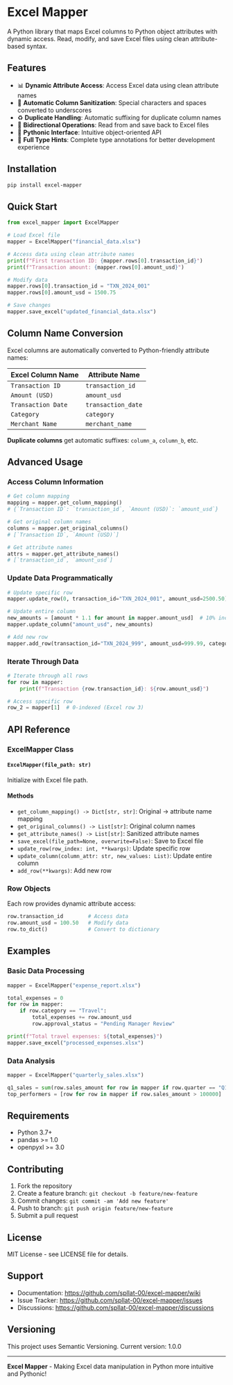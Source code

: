 # Excel Mapper

A Python library that maps Excel columns to Python object attributes with dynamic access. Read, modify, and save Excel files using clean attribute-based syntax.

## Features

- 📊 **Dynamic Attribute Access**: Access Excel data using clean attribute names
- 🔄 **Automatic Column Sanitization**: Special characters and spaces converted to underscores
- ♻️ **Duplicate Handling**: Automatic suffixing for duplicate column names
- 💾 **Bidirectional Operations**: Read from and save back to Excel files
- 🐍 **Pythonic Interface**: Intuitive object-oriented API
- 📝 **Full Type Hints**: Complete type annotations for better development experience

## Installation

```bash
pip install excel-mapper
```

## Quick Start
```python
from excel_mapper import ExcelMapper

# Load Excel file
mapper = ExcelMapper("financial_data.xlsx")

# Access data using clean attribute names
print(f"First transaction ID: {mapper.rows[0].transaction_id}")
print(f"Transaction amount: {mapper.rows[0].amount_usd}")

# Modify data
mapper.rows[0].transaction_id = "TXN_2024_001"
mapper.rows[0].amount_usd = 1500.75

# Save changes
mapper.save_excel("updated_financial_data.xlsx")
```

## Column Name Conversion

Excel columns are automatically converted to Python-friendly attribute names:


| Excel Column Name | Attribute Name |
|-------------------|----------------|
| `Transaction ID` | `transaction_id` |
| `Amount (USD)` | `amount_usd` |
| `Transaction Date` | `transaction_date` |
| `Category` | `category` |
| `Merchant Name` | `merchant_name` |


**Duplicate columns** get automatic suffixes: `column_a`, `column_b`, etc.

## Advanced Usage

### Access Column Information
```python
# Get column mapping
mapping = mapper.get_column_mapping()
# {`Transaction ID`: `transaction_id`, `Amount (USD)`: `amount_usd`}

# Get original column names
columns = mapper.get_original_columns()
# [`Transaction ID`, `Amount (USD)`]

# Get attribute names
attrs = mapper.get_attribute_names()
# [`transaction_id`, `amount_usd`]
```

### Update Data Programmatically
```python
# Update specific row
mapper.update_row(0, transaction_id="TXN_2024_001", amount_usd=2500.50)

# Update entire column
new_amounts = [amount * 1.1 for amount in mapper.amount_usd]  # 10% increase
mapper.update_column("amount_usd", new_amounts)

# Add new row
mapper.add_row(transaction_id="TXN_2024_999", amount_usd=999.99, category="Office Supplies")
```

### Iterate Through Data
```python
# Iterate through all rows
for row in mapper:
    print(f"Transaction {row.transaction_id}: ${row.amount_usd}")

# Access specific row
row_2 = mapper[1]  # 0-indexed (Excel row 3)
```

## API Reference

### ExcelMapper Class

#### `ExcelMapper(file_path: str)`
Initialize with Excel file path.

#### Methods
- `get_column_mapping() -> Dict[str, str]`: Original → attribute name mapping
- `get_original_columns() -> List[str]`: Original column names
- `get_attribute_names() -> List[str]`: Sanitized attribute names
- `save_excel(file_path=None, overwrite=False)`: Save to Excel file
- `update_row(row_index: int, **kwargs)`: Update specific row
- `update_column(column_attr: str, new_values: List)`: Update entire column
- `add_row(**kwargs)`: Add new row

### Row Objects
Each row provides dynamic attribute access:
```python
row.transaction_id        # Access data
row.amount_usd = 100.50   # Modify data
row.to_dict()             # Convert to dictionary
```

## Examples

### Basic Data Processing
```python
mapper = ExcelMapper("expense_report.xlsx")

total_expenses = 0
for row in mapper:
    if row.category == "Travel":
        total_expenses += row.amount_usd
        row.approval_status = "Pending Manager Review"

print(f"Total travel expenses: ${total_expenses}")
mapper.save_excel("processed_expenses.xlsx")
```

### Data Analysis
```python
mapper = ExcelMapper("quarterly_sales.xlsx")

q1_sales = sum(row.sales_amount for row in mapper if row.quarter == "Q1")
top_performers = [row for row in mapper if row.sales_amount > 100000]
```

## Requirements

- Python 3.7+
- pandas >= 1.0
- openpyxl >= 3.0

## Contributing

1. Fork the repository
2. Create a feature branch: `git checkout -b feature/new-feature`
3. Commit changes: `git commit -am 'Add new feature'`
4. Push to branch: `git push origin feature/new-feature`
5. Submit a pull request

## License

MIT License - see LICENSE file for details.

## Support

- Documentation: https://github.com/spllat-00/excel-mapper/wiki
- Issue Tracker: https://github.com/spllat-00/excel-mapper/issues
- Discussions: https://github.com/spllat-00/excel-mapper/discussions

## Versioning

This project uses Semantic Versioning. Current version: 1.0.0

---

**Excel Mapper** - Making Excel data manipulation in Python more intuitive and Pythonic!
